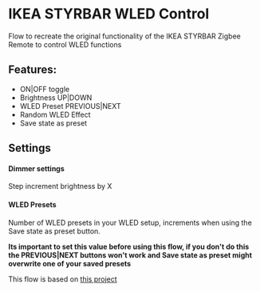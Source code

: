 # IKEA STYRBAR WLED Control
Flow to recreate the original functionality of the IKEA STYRBAR Zigbee Remote to control WLED functions

## Features:
-   ON|OFF toggle
-   Brightness UP|DOWN
-   WLED Preset PREVIOUS|NEXT
-   Random WLED Effect
-   Save state as preset

## Settings
<h4>Dimmer settings</h4>
Step increment brightness by X
<h4>WLED Presets</h4>
Number of WLED presets in your WLED setup, increments when using the Save state as preset button.


**Its important to set this value before using this flow, if you don't do this the PREVIOUS|NEXT buttons won't work and Save state as preset might overwrite one of your saved presets**


This flow is based on [this project](https://notenoughtech.com/featured/ikea-tradfri-wireless-dimmer-in-nodered/)
